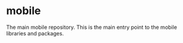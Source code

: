 # mobile
The main mobile repository. This is the main entry point to the mobile libraries and packages.
